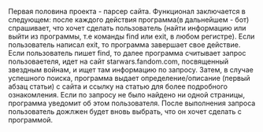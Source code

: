 Первая половина проекта - парсер сайта.
Функционал заключается в следующем: после каждого действия программа(в дальнейшем - бот) спрашивает, что хочет сделать пользователь (найти информацию или выйти из программы, т.е команды find или exit, в любом регистре). 
Если пользователь написал exit, то программа завершает свое действие. 
Если пользователь пишет find, то далее программа считывает запрос пользоваетеля, идет на сайт starwars.fandom.com, посвященный звездным войнам, и ищет там информацию по запросу. Затем, в случае успешного поиска, программа выдает определение/описание (первый абзац статьи) с сайта и ссылку на статью для более подробного ознакомления. Если по запросу не было найдено ни одной страницы, программа уведомит об этом пользователя.
После выполнения запроса пользователь дожлжен будет вновь выбрать, что он хочет сделать с программой.

